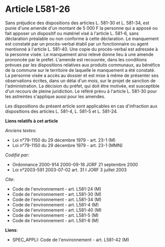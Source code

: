 # Article L581-26

Sans préjudice des dispositions des articles L. 581-30 et L. 581-34, est punie d'une amende d'un montant de 5 000 F la
personne qui a apposé ou fait apposer un dispositif ou matériel visé à l'article L. 581-6, sans déclaration préalable ou non
conforme à cette déclaration. Le manquement est constaté par un procès-verbal établi par un fonctionnaire ou agent mentionné
à l'article L. 581-40. Une copie du procès-verbal est adressée à la personne visée. Le manquement ainsi relevé donne lieu à
une amende prononcée par le préfet. L'amende est recouvrée, dans les conditions prévues par les dispositions relatives aux
produits communaux, au bénéfice de la commune sur le territoire de laquelle le manquement a été constaté. La personne visée a
accès au dossier et est mise à même de présenter ses observations écrites, dans un délai d'un mois, sur le projet de sanction
de l'administration. La décision du préfet, qui doit être motivée, est susceptible d'un recours de pleine juridiction. Le
référé prévu à l'article L. 581-30 pour les astreintes s'applique aussi pour les amendes.

Les dispositions du présent article sont applicables en cas d'infraction aux dispositions des articles L. 581-4, L. 581-5 et
L. 581-24.

**Liens relatifs à cet article**

_Anciens textes_:

  - Loi n°79-1150 du 29 décembre 1979 - art. 23-1 (M)
  - Loi n°79-1150 du 29 décembre 1979 - art. 23-1 (MMN)

_Codifié par_:

  - Ordonnance 2000-914 2000-09-18 JORF 21 septembre 2000
  - Loi n°2003-591 2003-07-02 art. 31 I JORF 3 juillet 2003

_Cite_:

  - Code de l'environnement - art. L581-24 (M)
  - Code de l'environnement - art. L581-30 (M)
  - Code de l'environnement - art. L581-34 (M)
  - Code de l'environnement - art. L581-4 (M)
  - Code de l'environnement - art. L581-40 (M)
  - Code de l'environnement - art. L581-5 (M)
  - Code de l'environnement - art. L581-6 (M)

**Liens**:

  - SPEC_APPLI: Code de l'environnement - art. L581-42 (M)
